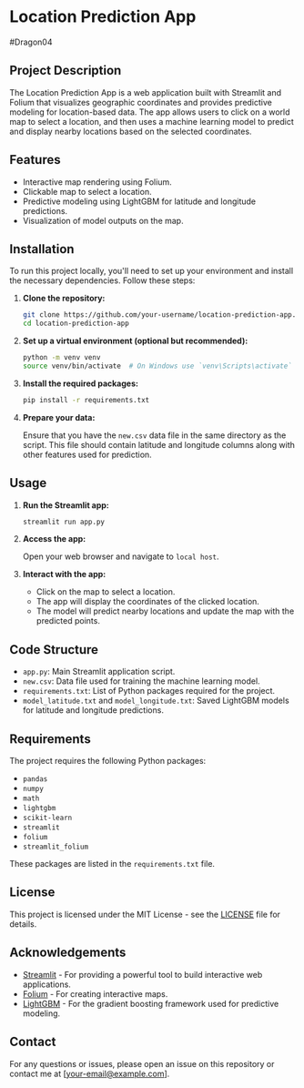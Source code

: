 # Location Prediction App
#Dragon04
## Project Description

The Location Prediction App is a web application built with Streamlit and Folium that visualizes geographic coordinates and provides predictive modeling for location-based data. The app allows users to click on a world map to select a location, and then uses a machine learning model to predict and display nearby locations based on the selected coordinates.

## Features

- Interactive map rendering using Folium.
- Clickable map to select a location.
- Predictive modeling using LightGBM for latitude and longitude predictions.
- Visualization of model outputs on the map.

## Installation

To run this project locally, you'll need to set up your environment and install the necessary dependencies. Follow these steps:

1. **Clone the repository:**

    ```bash
    git clone https://github.com/your-username/location-prediction-app.git
    cd location-prediction-app
    ```

2. **Set up a virtual environment (optional but recommended):**

    ```bash
    python -m venv venv
    source venv/bin/activate  # On Windows use `venv\Scripts\activate`
    ```

3. **Install the required packages:**

    ```bash
    pip install -r requirements.txt
    ```

4. **Prepare your data:**
   
   Ensure that you have the `new.csv` data file in the same directory as the script. This file should contain latitude and longitude columns along with other features used for prediction.

## Usage

1. **Run the Streamlit app:**

    ```bash
    streamlit run app.py
    ```

2. **Access the app:**

   Open your web browser and navigate to `local host`.

3. **Interact with the app:**
   - Click on the map to select a location.
   - The app will display the coordinates of the clicked location.
   - The model will predict nearby locations and update the map with the predicted points.

## Code Structure

- `app.py`: Main Streamlit application script.
- `new.csv`: Data file used for training the machine learning model.
- `requirements.txt`: List of Python packages required for the project.
- `model_latitude.txt` and `model_longitude.txt`: Saved LightGBM models for latitude and longitude predictions.

## Requirements

The project requires the following Python packages:

- `pandas`
- `numpy`
- `math`
- `lightgbm`
- `scikit-learn`
- `streamlit`
- `folium`
- `streamlit_folium`

These packages are listed in the `requirements.txt` file.

## License

This project is licensed under the MIT License - see the [LICENSE](LICENSE) file for details.

## Acknowledgements

- [Streamlit](https://streamlit.io/) - For providing a powerful tool to build interactive web applications.
- [Folium](https://python-visualization.github.io/folium/) - For creating interactive maps.
- [LightGBM](https://lightgbm.readthedocs.io/) - For the gradient boosting framework used for predictive modeling.

## Contact

For any questions or issues, please open an issue on this repository or contact me at [your-email@example.com].


